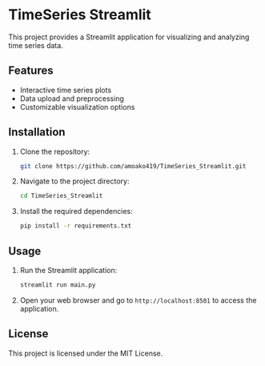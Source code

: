 # TimeSeries Streamlit

This project provides a Streamlit application for visualizing and analyzing time series data.

## Features

- Interactive time series plots
- Data upload and preprocessing
- Customizable visualization options

## Installation

1. Clone the repository:
    ```sh
    git clone https://github.com/amoako419/TimeSeries_Streamlit.git
    ```
2. Navigate to the project directory:
    ```sh
    cd TimeSeries_Streamlit
    ```
3. Install the required dependencies:
    ```sh
    pip install -r requirements.txt
    ```

## Usage

1. Run the Streamlit application:
    ```sh
    streamlit run main.py
    ```
2. Open your web browser and go to `http://localhost:8501` to access the application.

## License

This project is licensed under the MIT License.
